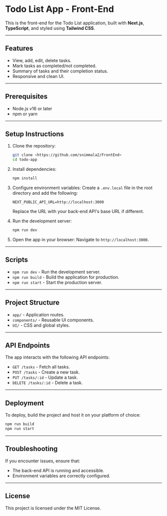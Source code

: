 
# Todo List App - Front-End

This is the front-end for the Todo List application, built with **Next.js**, **TypeScript**, and styled using **Tailwind CSS**.

---

## Features

- View, add, edit, delete tasks.
- Mark tasks as completed/not completed.
- Summary of tasks and their completion status.
- Responsive and clean UI.

---

## Prerequisites

- Node.js v16 or later
- npm or yarn

---

## Setup Instructions

1. Clone the repository:
   ```bash
   git clone <https://github.com/snimmala2/FrontEnd>
   cd todo-app
   ```

2. Install dependencies:
   ```bash
   npm install
   ```

3. Configure environment variables:
   Create a `.env.local` file in the root directory and add the following:
   ```env
   NEXT_PUBLIC_API_URL=http://localhost:3000
   ```
   Replace the URL with your back-end API's base URL if different.

4. Run the development server:
   ```bash
   npm run dev
   ```

5. Open the app in your browser:
   Navigate to `http://localhost:3000`.

---

## Scripts

- `npm run dev` - Run the development server.
- `npm run build` - Build the application for production.
- `npm run start` - Start the production server.

---

## Project Structure

- `app/` - Application routes.
- `components/` - Reusable UI components.
- `UI/` - CSS and global styles.

---

## API Endpoints

The app interacts with the following API endpoints:

- `GET /tasks` - Fetch all tasks.
- `POST /tasks` - Create a new task.
- `PUT /tasks/:id` - Update a task.
- `DELETE /tasks/:id` - Delete a task.

---

## Deployment

To deploy, build the project and host it on your platform of choice:
```bash
npm run build
npm run start
```

---

## Troubleshooting

If you encounter issues, ensure that:
- The back-end API is running and accessible.
- Environment variables are correctly configured.

---

## License

This project is licensed under the MIT License.
